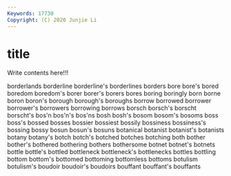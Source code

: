 ```yaml
---
Keywords: 17730
Copyright: (C) 2020 Junjie Li
---
```


# title

Write contents here!!!

borderlands 
borderline 
borderline's 
borderlines 
borders 
bore 
bore's 
bored 
boredom
boredom's 
borer 
borer's 
borers 
bores 
boring 
boringly 
born 
borne 
boron
boron's 
borough 
borough's 
boroughs 
borrow 
borrowed 
borrower 
borrower's 
borrowers 
borrowing
borrows 
borsch 
borsch's 
borscht 
borscht's 
bos'n 
bos'n's 
bos'ns 
bosh 
bosh's
bosom 
bosom's 
bosoms 
boss 
boss's 
bossed 
bosses 
bossier 
bossiest 
bossily
bossiness 
bossiness's 
bossing 
bossy 
bosun 
bosun's 
bosuns 
botanical 
botanist 
botanist's
botanists 
botany 
botany's 
botch 
botch's 
botched 
botches 
botching 
both 
bother
bother's 
bothered 
bothering 
bothers 
bothersome 
botnet 
botnet's 
botnets 
bottle 
bottle's
bottled 
bottleneck 
bottleneck's 
bottlenecks 
bottles 
bottling 
bottom 
bottom's 
bottomed 
bottoming
bottomless 
bottoms 
botulism 
botulism's 
boudoir 
boudoir's 
boudoirs 
bouffant 
bouffant's 
bouffants
